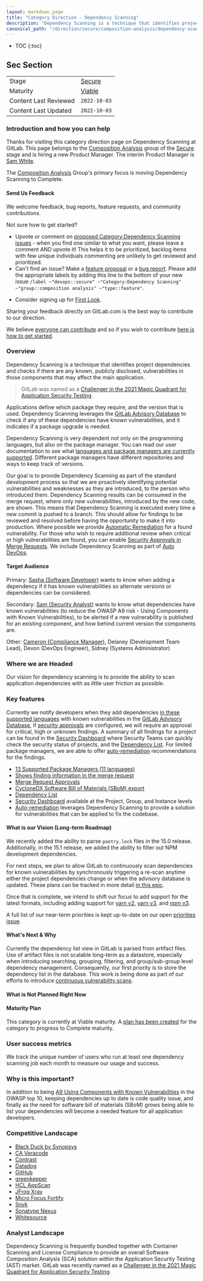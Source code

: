 ```yaml
---
layout: markdown_page
title: "Category Direction - Dependency Scanning"
description: "Dependency Scanning is a technique that identifies project dependencies and checks if there are any known, publicly disclosed, vulnerabilities. Learn more!"
canonical_path: "/direction/secure/composition-analysis/dependency-scanning/"
---
```


<!---  using https://gitlab.com/-/ide/project/gitlab-com/www-gitlab-com/edit/master/-/doc/templates/product/category_direction_template.html.md -->

- TOC
{:toc}

## Sec Section

| | |
| --- | --- |
| Stage | [Secure](/direction/secure/) |
| Maturity | [Viable](/direction/maturity/) |
| Content Last Reviewed | `2022-10-03` |
| Content Last Updated  | `2022-10-03` |

### Introduction and how you can help

Thanks for visiting this category direction page on Dependency Scanning at GitLab. This page belongs to the [Composition Analysis](/handbook/product/categories/#composition-analysis-group) group of the [Secure](/direction/secure/) stage and is hiring a new Product Manager. The interim Product Manager is [Sam White](https://gitlab.com/sam.white).

The [Composition Analysis](/handbook/product/categories/#composition-analysis-group) Group's primary focus is moving Dependency Scanning to Complete.

#### Send Us Feedback
We welcome feedback, bug reports, feature requests, and community contributions.

Not sure how to get started?

- Upvote or comment on [proposed Category:Dependency Scanning issues](https://gitlab.com/groups/gitlab-org/-/issues?scope=all&utf8=%E2%9C%93&state=opened&label_name%5B%5D=Category%3ADependency%20Scanning) - when you find one similar to what you want, please leave a comment AND upvote it! This helps it to be prioritized, backlog items with few unique individuals commenting are unlikely to get reviewed and prioritized.
- Can't find an issue? Make a [feature proposal](https://gitlab.com/gitlab-org/gitlab/-/issues/new?issuable_template=Feature%20proposal%20-%20detailed) or a [bug report](https://gitlab.com/gitlab-org/gitlab/-/issues/new?&issuable_template=Bug). Please add the appropriate labels by adding this line to the bottom of your new issue `/label ~"devops::secure" ~"Category:Dependency Scanning" ~"group::composition analysis" ~"type::feature"`.
<!--- https://gitlab.com/gitlab-org/gitlab/issues/new?issue%5Bassignee_id%5D=&issue%5Bmilestone_id%5D=#) --->
- Consider signing up for [First Look](https://about.gitlab.com/community/gitlab-first-look/).

Sharing your feedback directly on GitLab.com is the best way to contribute to our direction.

We believe [everyone can contribute](https://about.gitlab.com/company/mission/#contribute-to-gitlab-application) and so if you wish to contribute [here is how to get started](https://about.gitlab.com/community/contribute/).

### Overview
<!-- A good description of what your category is today or in the near term. If there are
special considerations for your strategy or how you plan to prioritize, the
description is a great place to include it. Provide enough context that someone unfamiliar
with the details of the category can understand what is being discussed. -->
Dependency Scanning is a technique that identifies project dependencies and checks if there are any known, publicly disclosed, vulnerabilities in those components that may affect the main application.

> GitLab was named as a [Challenger in the 2021 Magic Quadrant for Application Security Testing](https://about.gitlab.com/analysts/gartner-ast21/).

Applications define which package they require, and the version that is used. Dependency Scanning leverages the [GitLab Advisory Database](https://about.gitlab.com/direction/secure/vulnerability-research/advisory-database/) to check if any of these dependencies have known vulnerabilities, and it indicates if a package upgrade is needed.

Dependency Scanning is very dependent not only on the programming languages, but also on the package manager. You can read our user documentation to see what [languages and package managers are currently supported](https://docs.gitlab.com/ee/user/application_security/dependency_scanning/#supported-languages-and-package-managers). Different package managers have different repositories and ways to keep track of versions.

Our goal is to provide Dependency Scanning as part of the standard development process so that we are proactively identifying potential vulnerabilities and weaknesses as they are introduced, to the person who introduced them. Dependency Scanning results can be consumed in the merge request, where only new vulnerabilities, introduced by the new code, are shown. This means that Dependency Scanning is executed every time a new commit is pushed to a branch. This should allow for findings to be reviewed and resolved before having the opportunity to make it into production. Where possible we provide [Automatic Remediation](https://docs.gitlab.com/ee/user/application_security/index.html#automatic-remediation-for-vulnerabilities) for a found vulnerability. For those who wish to require additional review when critical or high vulnerabilities are found, you can enable [Security Approvals in Merge Requests](https://docs.gitlab.com/ee/user/application_security/index.html#security-approvals-in-merge-requests). We include Dependency Scanning as part of [Auto DevOps](https://docs.gitlab.com/ee/topics/autodevops/).

#### Target Audience
<!--
List the personas (https://about.gitlab.com/handbook/marketing/strategic-marketing/roles-personas#user-personas) involved in this category.

Look for differences in user's goals or uses that would affect their use of the product. Separate users and customers into different types based on those differences that make a difference.
-->
Primary: [Sasha (Software Developer)](https://about.gitlab.com/handbook/product/personas/#sasha-software-developer) wants to know when adding a dependency if it has known vulnerabilities so alternate versions or dependencies can be considered.

Secondary: [Sam (Security Analyst)](https://about.gitlab.com/handbook/product/personas/#sam-security-analyst0) wants to know what dependencies have known vulnerabilities (to reduce the OWASP A9 risk - Using Components with Known Vulnerabilities), to be alerted if a new vulnerability is published for an existing component, and how behind current version the components are.

Other: [Cameron (Compliance Manager)](https://about.gitlab.com/handbook/product/personas/#cameron-compliance-manager), Delaney (Development Team Lead), Devon (DevOps Engineer), Sidney (Systems Administrator)

### Where we are Headed

Our vision for dependency scanning is to provide the ability to scan application dependencies with as little user friction as possible.

### Key features

Currently we notify developers when they add dependencies [in these supported languages](https://docs.gitlab.com/ee/user/application_security/dependency_scanning/#supported-languages-and-package-managers) with known vulnerabilities in the [GitLab Advisory Database](https://docs.gitlab.com/ee/user/application_security/index.html#maintenance-and-update-of-the-vulnerabilities-database), if [security approvals](https://docs.gitlab.com/ee/user/application_security/index.html#security-approvals-in-merge-requests) are configured, we will require an approval for critical, high or unknown findings. A summary of all findings for a project can be found in the [Security Dashboard](https://docs.gitlab.com/ee/user/application_security/security_dashboard/index.html) where Security Teams can quickly check the security status of projects, and the [Dependency List](https://docs.gitlab.com/ee/user/application_security/dependency_list/index.html). For limited package managers, we are able to offer [auto-remediation](https://docs.gitlab.com/ee/user/application_security/index.html#solutions-for-vulnerabilities-auto-remediation) recommendations for the findings.

- [13 Supported Package Managers (11 languages)](https://docs.gitlab.com/ee/user/application_security/dependency_scanning/#supported-languages-and-package-managers)
- [Shows finding information in the merge request](https://docs.gitlab.com/ee/user/application_security/dependency_scanning/#overview)
- [Merge Request Approvals](https://docs.gitlab.com/ee/user/application_security/index.html#security-approvals-in-merge-requests)
- [CycloneDX Software Bill of Materials (SBoM) export](https://docs.gitlab.com/ee/user/application_security/dependency_scanning/#cyclonedx-software-bill-of-materials)
- [Dependency List](https://docs.gitlab.com/ee/user/application_security/dependency_list/index.html)
- [Security Dashboard](https://docs.gitlab.com/ee/user/application_security/security_dashboard/index.html) available at the Project, Group, and Instance levels
- [Auto-remediation](https://docs.gitlab.com/ee/user/project/merge_requests/#solutions-for-dependency-scanning) leverages Dependency Scanning to provide a solution for vulnerabilities that can be applied to fix the codebase.

#### What is our Vision (Long-term Roadmap)

We recently added the ability to parse `poetry.lock` files in the 15.0 release.  Additionally, in the 15.1 release, we added the ability to filter out NPM development dependencies.

For next steps, we plan to allow GitLab to continuously scan dependencies for known vulnerabilities by synchronously triggering a re-scan anytime either the project dependencies change or when the advisory database is updated.  These plans can be tracked in more detail [in this epic](https://gitlab.com/groups/gitlab-org/-/epics/7886).

Once that is complete, we intend to shift our focus to add support for the latest formats, including adding support for [yarn v2](https://gitlab.com/gitlab-org/gitlab/-/issues/263358), [yarn v3](https://gitlab.com/gitlab-org/gitlab/-/issues/351841), and [npm v3](https://gitlab.com/gitlab-org/gitlab/-/issues/365176).

A full list of our near-term priorities is kept up-to-date on our open [priorities issue](https://gitlab.com/gitlab-org/gitlab/-/issues/361784).

#### What's Next & Why
<!-- This is almost always sourced from the following sections, which describe top
priorities for a few stakeholders. This section must provide a link to an issue
or [epic](https://about.gitlab.com/handbook/product/product-processes/#epics-for-a-single-iteration) for the MVC or first/next iteration in the category.-->

<!-- This is almost always sourced from the following sections, which describe top
priorities for a few stakeholders. This section must provide a link to an issue
or [epic](https://about.gitlab.com/handbook/product/#epics-for-a-single-iteration) for the MVC or first/next iteration in the category.-->

Currently the dependency list view in GitLab is parsed from artifact files.  Use of artifact files is not scalable long-term as a datastore, especially when introducing searching, grouping, filtering, and group/sub-group level dependency management.  Consequently, our first priority is to store the dependency list in the database.  This work is being done as part of our efforts to introduce [continuous vulnerability scans](https://gitlab.com/groups/gitlab-org/-/epics/7886).

#### What is Not Planned Right Now
<!-- Often it's just as important to talk about what you're not doing as it is to
discuss what you are. This section should include items that people might hope or think
we are working on as part of the category, but aren't, and it should help them understand why that's the case.
Also, thinking through these items can often help you catch something that you should
in fact do. We should limit this to a few items that are at a high enough level so
someone with not a lot of detailed information about the product can understand.-- > ----->


#### Maturity Plan
<!-- It's important your users know where you're headed next. The maturity plan
section captures this by showing what's required to achieve the next level. The
section should follow this format:

This category is currently at the XXXX maturity level, and our next maturity target is YYYY (see our [definitions of maturity levels](https://about.gitlab.com/direction/maturity/)).

- Link to maturity epic if you are using one, otherwise list issues with maturity::YYYY labels) -->
This category is currently at Viable maturity.  A [plan has been created](https://gitlab.com/groups/gitlab-org/-/epics/1664) for the category to progress to Complete maturity.

 ### User success metrics
<!--
- What specific user behaviors are indicate that users are trying these features, and solving their problems?
- How will users discover these features?
-->
We track the unique number of users who run at least one dependency scanning job each month to measure our usage and success.

### Why is this important?
<!--
- Why is GitLab building this feature?
- What impact will it have on the broader devops workflow?
- How confident are we? What is the effort?
-->
In addition to being [A9 Using Components with Known Vulnerabilities](https://owasp.org/www-project-top-ten/OWASP_Top_Ten_2017/Top_10-2017_A9-Using_Components_with_Known_Vulnerabilities) in the OWASP top 10, keeping dependencies up to date is code quality issue, and finally as the need for software bill of materials (SBoM) grows being able to list your dependencies will become a needed feature for all application developers.

### Competitive Landscape
<!-- The top two or three competitors, and what the next one or two items we should
work on to displace the competitor at customers, ideally discovered through
[customer meetings](https://about.gitlab.com/handbook/product/product-processes/#customer-meetings). We’re not aiming for feature parity with competitors, and we’re not just looking at the features competitors talk
about, but we’re talking with customers about what they actually use, and
ultimately what they need.-->

- [Black Duck by Synopsys](https://www.blackducksoftware.com/solutions/application-security)
- [CA Veracode](https://www.veracode.com/security/)
- [Contrast](https://www.contrastsecurity.com/open-source-security-software)
- [Datadog](https://www.datadoghq.com/)
- [GitHub](https://github.com/)
- [greenkeeper](https://greenkeeper.io/)
- [HCL AppScan](https://www.hcltechsw.com/wps/portal/products/appscan/features)
- [JFrog Xray](https://jfrog.com/xray/)
- [Micro Focus Fortify](https://www.microfocus.com/en-us/portfolio/application-security)
- [Snyk](https://snyk.io/product/)
- [Sonatype Nexus](https://www.sonatype.com/nexus-auditor)
- [Whitesource](https://www.whitesourcesoftware.com/open-source-security/)

### Analyst Landscape
<!-- What analysts and/or thought leaders in the space talking about, what are one or two issues
that will help us stay relevant from their perspective.-->

Dependency Scanning is frequently bundled together with Container Scanning and License Compliance to provide an overall Software Composition Analysis (SCA) solution within the Application Security Testing (AST) market.  GitLab was recently named as a [Challenger in the 2021 Magic Quadrant for Application Security Testing](https://about.gitlab.com/analysts/gartner-ast21/).
